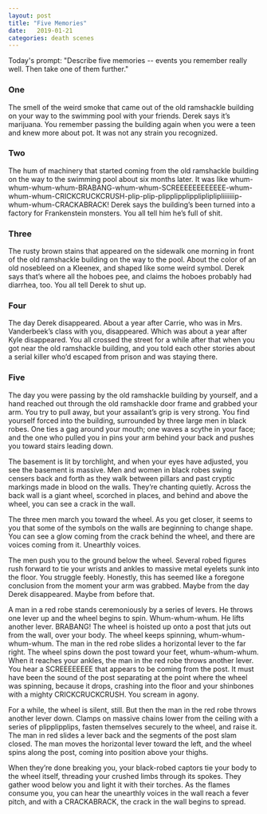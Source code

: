 ```yaml
---
layout: post
title: "Five Memories"
date:   2019-01-21
categories: death scenes
---
```

Today's prompt: "Describe five memories -- events you remember really well. Then take one of them further."

### One
The smell of the weird smoke that came out of the old ramshackle building on your way to the swimming pool with your friends. Derek says it’s marijuana. You remember passing the building again when you were a teen and knew more about pot. It was not any strain you recognized.
### Two
The hum of machinery that started coming from the old ramshackle building on the way to the swimming pool about six months later. It was like whum-whum-whum-whum-BRABANG-whum-whum-SCREEEEEEEEEEEE-whum-whum-whum-CRICKCRUCKCRUSH-plip-plip-plipplipplipplipliplipliiiiiiip-whum-whum-CRACKABRACK! Derek says the building’s been turned into a factory for Frankenstein monsters. You all tell him he’s full of shit.
### Three 
The rusty brown stains that appeared on the sidewalk one morning in front of the old ramshackle building on the way to the pool. About the color of an old nosebleed on a Kleenex, and shaped like some weird symbol. Derek says that’s where all the hoboes pee, and claims the hoboes probably had diarrhea, too. You all tell Derek to shut up.
### Four
The day Derek disappeared. About a year after Carrie, who was in Mrs. Vanderbeek’s class with you, disappeared. Which was about a year after Kyle disappeared. You all crossed the street for a while after that when you got near the old ramshackle building, and you told each other stories about a serial killer who’d escaped from prison and was staying there.
### Five 
The day you were passing by the old ramshackle building by yourself, and a hand reached out through the old ramshackle door frame and grabbed your arm. 
You try to pull away, but your assailant’s grip is very strong. You find yourself forced into the building, surrounded by three large men in black robes. One ties a gag around your mouth; one waves a scythe in your face; and the one who pulled you in pins your arm behind your back and pushes you toward stairs leading down.

The basement is lit by torchlight, and when your eyes have adjusted, you see the basement is massive. Men and women in black robes swing censers back and forth as they walk between pillars and past cryptic markings made in blood on the walls. They’re chanting quietly. Across the back wall is a giant wheel, scorched in places, and behind and above the wheel, you can see a crack in the wall. 

The three men march you toward the wheel. As you get closer, it seems to you that some of the symbols on the walls are beginning to change shape. You can see a glow coming from the crack behind the wheel, and there are voices coming from it. Unearthly voices.

The men push you to the ground below the wheel. Several robed figures rush forward to tie your wrists and ankles to massive metal eyelets sunk into the floor. You struggle feebly. Honestly, this has seemed like a foregone conclusion from the moment your arm was grabbed. Maybe from the day Derek disappeared. Maybe from before that.

A man in a red robe stands ceremoniously by a series of levers. He throws one lever up and the wheel begins to spin. Whum-whum-whum. He lifts another lever. BRABANG! The wheel is hoisted up onto a post that juts out from the wall, over your body. The wheel keeps spinning, whum-whum-whum-whum. The man in the red robe slides a horizontal lever to the far right. The wheel spins down the post toward your feet, whum-whum-whum. When it reaches your ankles, the man in the red robe throws another lever. You hear a SCREEEEEEEE that appears to be coming from the post. It must have been the sound of the post separating at the point where the wheel was spinning, because it drops, crashing into the floor and your shinbones with a mighty CRICKCRUCKCRUSH. You scream in agony.

For a while, the wheel is silent, still. But then the man in the red robe throws another lever down. Clamps on massive chains lower from the ceiling with a series of plipplipplips, fasten themselves securely to the wheel, and raise it. The man in red slides a lever back and the segments of the post slam closed. The man moves the horizontal lever toward the left, and the wheel spins along the post, coming into position above your thighs.

When they’re done breaking you, your black-robed captors tie your body to the wheel itself, threading your crushed limbs through its spokes. They gather wood below you and light it with their torches. As the flames consume you, you can hear the unearthly voices in the wall reach a fever pitch, and with a CRACKABRACK, the crack in the wall begins to spread.


